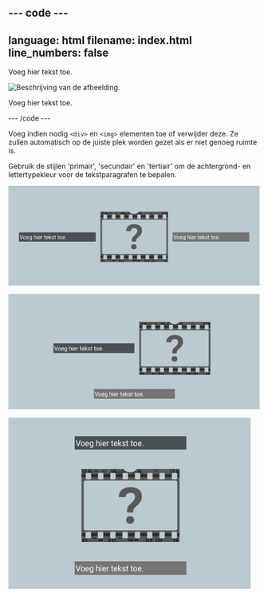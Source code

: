 
--- code ---
---
language: html
filename: index.html
line_numbers: false
---

<section class="wrap">
    <div class="secondary">
        <p>Voeg hier tekst toe.</p>
    </div>
    <img src="placeholder.png" alt="Beschrijving van de afbeelding.">
    <div class="tertiary">
        <p>Voeg hier tekst toe.</p>
    </div>
</section>

--- /code ---

Voeg indien nodig `<div>` en `<img>` elementen toe of verwijder deze. Ze zullen automatisch op de juiste plek worden gezet als er niet genoeg ruimte is.

Gebruik de stijlen 'primair', 'secundair' en 'tertiair' om de achtergrond- en lettertypekleur voor de tekstparagrafen te bepalen.

![Drie elementen op een regel.](images/3-inline-wrap.png)

![Twee elementen op een lijn met een derde eronder.](images/2-1-wrap.png)

![Drie elementen verticaal gewrapt, één per regel.](images/1-1-1-wrap.png)
